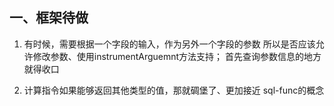 ## 一、框架待做 
1. 有时候，需要根据一个字段的输入，作为另外一个字段的参数
所以是否应该允许修改参数、使用instrumentArguemnt方法支持； 首先查询参数信息的地方就得收口

2. 计算指令如果能够返回其他类型的值，那就碉堡了、更加接近 sql-func的概念

